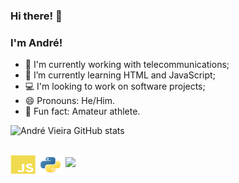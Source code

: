 ### Hi there! 👋
### I'm André!


- 📡 I'm currently working with telecommunications;
- 🌱 I’m currently learning HTML and JavaScript;
- 💻 I'm looking to work on software projects;
- 😄 Pronouns: He/Him.
- 🏃‍ Fun fact: Amateur athlete. 

![André Vieira GitHub stats](https://github-readme-stats.vercel.app/api?username=andrevrj&show_icons=true&theme=dark&count_private=true)

<div style="display: inline_block"><br>
  <img align="center" alt="Rafa-Js" height="30" width="40" src="https://raw.githubusercontent.com/devicons/devicon/master/icons/javascript/javascript-plain.svg">
  <img align="center" alt="Rafa-Ts" height="30" width="40" src="https://raw.githubusercontent.com/devicons/devicon/master/icons/python/python-original.svg">
  <img src="https://res.cloudinary.com/practicaldev/image/fetch/s--C75QF96b--/c_limit%2Cf_auto%2Cfl_progressive%2Cq_auto%2Cw_880/https://img.shields.io/badge/Gmail-D14836%3Fstyle%3Dfor-the-badge%26logo%3Dgmail%26logoColor%3Dwhite">
  
